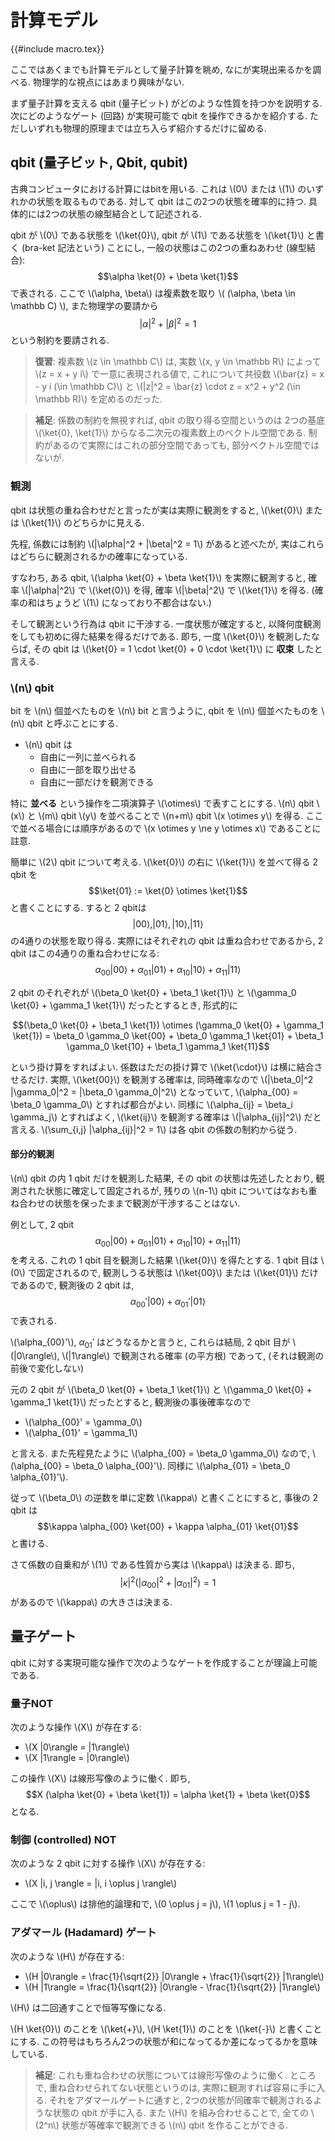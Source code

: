 # 計算モデル

{{#include macro.tex}}

ここではあくまでも計算モデルとして量子計算を眺め, なにが実現出来るかを調べる.
物理学的な視点にはあまり興味がない.

まず量子計算を支える qbit (量子ビット) がどのような性質を持つかを説明する.
次にどのようなゲート (回路) が実現可能で qbit を操作できるかを紹介する.
ただしいずれも物理的原理までは立ち入らず紹介するだけに留める.

## qbit (量子ビット, Qbit, qubit)

古典コンピュータにおける計算にはbitを用いる.
これは \\(0\\) または \\(1\\) のいずれかの状態を取るものである.
対して qbit はこの2つの状態を確率的に持つ.
具体的には2つの状態の線型結合として記述される.

qbit が \\(0\\) である状態を \\(\ket{0}\\),
qbit が \\(1\\) である状態を \\(\ket{1}\\) と書く (bra-ket 記法という) ことにし,
一般の状態はこの2つの重ねあわせ (線型結合):
$$\alpha \ket{0} + \beta \ket{1}$$
で表される.
ここで \\(\alpha, \beta\\) は複素数を取り \\( (\alpha, \beta \in \mathbb C) \\),
また物理学の要請から
$$|\alpha|^2 + |\beta|^2 = 1$$
という制約を要請される.

> **復習**: 複素数 \\(z \in \mathbb C\\) は, 実数 \\(x, y \in \mathbb R\\) によって
> \\(z = x + y i\\) で一意に表現される値で,
> これについて共役数 \\(\bar{z} = x - y i (\in \mathbb C)\\) と
> \\(|z|^2 = \bar{z} \cdot z = x^2 + y^2 (\in \mathbb R)\\) を定めるのだった.

> **補足**: 係数の制約を無視すれば, qbit の取り得る空間というのは
> 2つの基底 \\(\ket{0}, \ket{1}\\) からなる二次元の複素数上のベクトル空間である.
> 制約があるので実際にはこれの部分空間であっても, 部分ベクトル空間ではないが.

### 観測

qbit は状態の重ね合わせだと言ったが実は実際に観測をすると,
\\(\ket{0}\\) または \\(\ket{1}\\) のどちらかに見える.

先程, 係数には制約 \\(|\alpha|^2 + |\beta|^2 = 1\\) があると述べたが,
実はこれらはどちらに観測されるかの確率になっている.

すなわち, ある qbit, \\(\alpha \ket{0} + \beta \ket{1}\\) を実際に観測すると,
確率 \\(|\alpha|^2\\) で \\(\ket{0}\\) を得,
確率 \\(|\beta|^2\\) で \\(\ket{1}\\) を得る.
(確率の和はちょうど \\(1\\) になっており不都合はない.)

そして観測という行為は qbit に干渉する.
一度状態が確定すると, 以降何度観測をしても初めに得た結果を得るだけである.
即ち, 一度 \\(\ket{0}\\) を観測したならば, その qbit は
\\(\ket{0} = 1 \cdot \ket{0} + 0 \cdot \ket{1}\\)
に **収束** したと言える.

### \\(n\\) qbit

bit を \\(n\\) 個並べたものを \\(n\\) bit と言うように,
qbit を \\(n\\) 個並べたものを \\(n\\) qbit と呼ぶことにする.

- \\(n\\) qbit は
    - 自由に一列に並べられる
    - 自由に一部を取り出せる
    - 自由に一部だけを観測できる

特に **並べる** という操作を二項演算子 \\(\otimes\\) で表すことにする.
\\(n\\) qbit \\(x\\) と \\(m\\) qbit \\(y\\) を並べることで
\\(n+m\\) qbit \\(x \otimes y\\) を得る.
ここで並べる場合には順序があるので \\(x \otimes y \ne y \otimes x\\) であることに註意.

簡単に \\(2\\) qbit について考える.
\\(\ket{0}\\) の右に \\(\ket{1}\\) を並べて得る 2 qbit を
$$\ket{01} := \ket{0} \otimes \ket{1}$$
と書くことにする.
すると 2 qbitは
$$|00\rangle, |01\rangle, |10\rangle, |11\rangle$$
の4通りの状態を取り得る.
実際にはそれぞれの qbit は重ね合わせであるから, 2 qbit はこの4通りの重ね合わせになる:
$$\alpha_{00} |00\rangle + \alpha_{01} |01\rangle + \alpha_{10} |10\rangle + \alpha_{11} |11\rangle$$

2 qbit のそれぞれが \\(\beta_0 \ket{0} + \beta_1 \ket{1}\\) と \\(\gamma_0 \ket{0} + \gamma_1 \ket{1}\\) だったとするとき, 形式的に

$$(\beta_0 \ket{0} + \beta_1 \ket{1}) \otimes (\gamma_0 \ket{0} + \gamma_1 \ket{1}) =
\beta_0 \gamma_0 \ket{00} +
\beta_0 \gamma_1 \ket{01} +
\beta_1 \gamma_0 \ket{10} +
\beta_1 \gamma_1 \ket{11}$$

という掛け算をすればよい.
係数はただの掛け算で \\(\ket{\cdot}\\) は横に結合させるだけ.
実際,
\\(\ket{00}\\) を観測する確率は, 同時確率なので
\\(|\beta_0|^2 |\gamma_0|^2 = |\beta_0 \gamma_0|^2\\)
となっていて,
\\(\alpha_{00} = \beta_0 \gamma_0\\) とすれば都合がよい.
同様に \\(\alpha_{ij} = \beta_i \gamma_j\\) とすればよく,
\\(\ket{ij}\\) を観測する確率は \\(|\alpha_{ij}|^2\\) だと言える.
\\(\sum_{i,j} |\alpha_{ij}|^2 = 1\\) は各 qbit の係数の制約から従う.

#### 部分的観測

\\(n\\) qbit の内 1 qbit だけを観測した結果,
その qbit の状態は先述したとおり, 観測された状態に確定して固定されるが,
残りの \\(n-1\\) qbit についてはなおも重ね合わせの状態を保ったままで観測が干渉することはない.

例として, 2 qbit
$$\alpha_{00} |00\rangle + \alpha_{01} |01\rangle + \alpha_{10} |10\rangle + \alpha_{11} |11\rangle$$
を考える.
これの 1 qbit 目を観測した結果 \\(\ket{0}\\) を得たとする.
1 qbit 目は \\(0\\) で固定されるので,
観測しうる状態は \\(\ket{00}\\) または \\(\ket{01}\\) だけであるので,
観測後の 2 qbit は,
$$\alpha_{00}' |00\rangle + \alpha_{01}' |01\rangle$$
で表される.

\\(\alpha_{00}'\\), $\alpha_{01}'$ はどうなるかと言うと, これらは結局, 2 qbit 目が
\\(|0\rangle\\), \\(|1\rangle\\) で観測される確率 (の平方根) であって,
(それは観測の前後で変化しない)

元の 2 qbit が
\\(\beta_0 \ket{0} + \beta_1 \ket{1}\\)
と
\\(\gamma_0 \ket{0} + \gamma_1 \ket{1}\\)
だったとすると,
観測後の事後確率なので

- \\(\alpha_{00}' = \gamma_0\\)
- \\(\alpha_{01}' = \gamma_1\\)

と言える.
また先程見たように \\(\alpha_{00} = \beta_0 \gamma_0\\)
なので,
\\(\alpha_{00} = \beta_0 \alpha_{00}'\\).
同様に
\\(\alpha_{01} = \beta_0 \alpha_{01}'\\).

従って \\(\beta_0\\) の逆数を単に定数 \\(\kappa\\) と書くことにすると,
事後の 2 qbit は
$$\kappa \alpha_{00} \ket{00} + \kappa \alpha_{01} \ket{01}$$
と書ける.

さて係数の自乗和が \\(1\\) である性質から実は \\(\kappa\\) は決まる.
即ち,
$$|\kappa|^2 (|\alpha_{00}|^2 + |\alpha_{01}|^2) = 1$$
があるので \\(\kappa\\) の大きさは決まる.

## 量子ゲート

qbit に対する実現可能な操作で次のようなゲートを作成することが理論上可能である.

### 量子NOT

次のような操作 \\(X\\) が存在する:

- \\(X |0\rangle = |1\rangle\\)
- \\(X |1\rangle = |0\rangle\\)

この操作 \\(X\\) は線形写像のように働く.
即ち,
$$X (\alpha \ket{0} + \beta \ket{1}) = \alpha \ket{1} + \beta \ket{0}$$
となる.

### 制御 (controlled) NOT

次のような 2 qbit に対する操作 \\(X\\) が存在する:

- \\(X |i, j \rangle = |i, i \oplus j \rangle\\)

ここで \\(\oplus\\) は排他的論理和で,
\\(0 \oplus j = j\\),
\\(1 \oplus j = 1 - j\\).

### アダマール (Hadamard) ゲート

次のような \\(H\\) が存在する:

- \\(H |0\rangle = \frac{1}{\sqrt{2}} |0\rangle + \frac{1}{\sqrt{2}} |1\rangle\\)
- \\(H |1\rangle = \frac{1}{\sqrt{2}} |0\rangle - \frac{1}{\sqrt{2}} |1\rangle\\)

\\(H\\) は二回通すことで恒等写像になる.

\\(H \ket{0}\\) のことを \\(\ket{+}\\),
\\(H \ket{1}\\) のことを \\(\ket{-}\\) と書くことにする.
この符号はもちろん2つの状態が和になってるか差になってるかを意味している.

> **補足**:
> これも重ね合わせの状態については線形写像のように働く.
> ところで, 重ね合わせられてない状態というのは, 実際に観測すれば容易に手に入る.
> それをアダマールゲートに通すと,
> 2つの状態が同確率で観測されるような状態の qbit が手に入る.
> また \\(H\\) を組み合わせることで,
> 全ての \\(2^n\\) 状態が等確率で観測できる \\(n\\) qbit を作ることができる.
